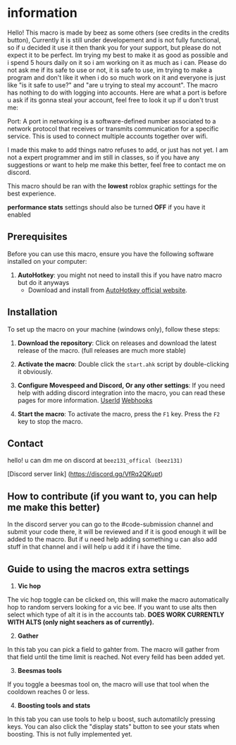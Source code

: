 # information
Hello! This macro is made by beez as some others (see credits in the credits button), Currently it is still under developement and is not fully functional, so if u decided it use it then thank you for your support, but please do not expect it to be perfect. Im trying my best to make it as good as possible and i spend 5 hours daily on it so i am working on it as much as i can. Please do not ask me if its safe to use or not, it is safe to use, im trying to make a program and don't like it when i do so much work on it and everyone is just like "is it safe to use?" and "are u trying to steal my account". The macro has nothing to do with logging into accounts. Here are what a port is before u ask if its gonna steal your account, feel free to look it up if u don't trust me:

Port: A port in networking is a software-defined number associated to a network protocol that receives or transmits communication for a specific service. This is used to connect multiple accounts together over wifi.

I made this make to add things natro refuses to add, or just has not yet. I am not a expert programmer and im still in classes, so if you have any suggestions or want to help me make this better, feel free to contact me on discord.

This macro should be ran with the **lowest** roblox graphic settings for the best experience.

**performance stats** settings should also be turned **OFF** if you have it enabled

## Prerequisites

Before you can use this macro, ensure you have the following software installed on your computer:

1. **AutoHotkey**: you might not need to install this if you have natro macro but do it anyways
   - Download and install from [AutoHotkey official website](https://www.autohotkey.com/download/ahk-v2.exe).



## Installation

To set up the macro on your machine (windows only), follow these steps:

1. **Download the repository**: Click on releases and download the latest release of the macro. (full releases are much more stable)

2. **Activate the macro**: Double click the `start.ahk` script by double-clicking it obviously.

3. **Configure Movespeed and Discord, Or any other settings**: If you need help with adding discord integration into the macro, you can read these pages for more information. [UserId](https://support.discord.com/hc/en-us/articles/206346498-Where-can-I-find-my-User-Server-Message-ID#h_01HRSTXPS5H5D7JBY2QKKPVKNA) [Webhooks](https://support.discord.com/hc/en-us/articles/228383668-Intro-to-Webhooks)


4. **Start the macro**: To activate the macro, press the ``` F1 ``` key. Press the ``` F2 ``` key to stop the macro.


## Contact

hello! u can dm me on discord at ``` beez131_offical (beez131) ``` 

[Discord server link] (https://discord.gg/VfRq2QKupt)

## How to contribute (if you want to, you can help me make this better)

In the discord server you can go to the #code-submission channel and submit your code there, it will be reviewed and if it is good enough it will be added to the macro. But if u need help adding something u can also add stuff in that channel and i will help u add it if i have the time.

## Guide to using the macros extra settings

1. **Vic hop**

The vic hop toggle can be clicked on, this will make the macro automatically hop to random servers looking for a vic bee. If you want to use alts then select which type of alt it is in the accounts tab. **DOES WORK CURRENTLY WITH ALTS (only night seachers as of currently).**

2. **Gather**

In this tab you can pick a field to gahter from. The macro will gather from that field until the time limit is reached. Not every feild has been added yet.

3. **Beesmas tools**

If you toggle a beesmas tool on, the macro will use that tool when the cooldown reaches 0 or less.

4. **Boosting tools and stats**

In this tab you can use tools to help u boost, such automatilcly pressing keys. You can also click the "display stats" button to see your stats when boosting. This is not fully implemented yet.

